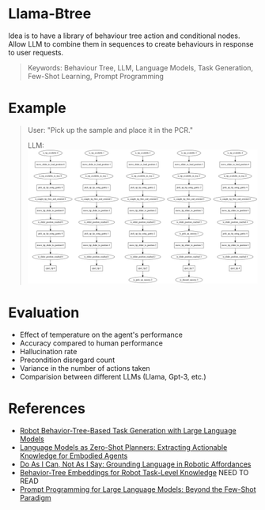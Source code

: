 # Llama-Btree

Idea is to have a library of behaviour tree action and conditional nodes. Allow LLM to combine them in sequences to create behaviours in response to user requests.

> Keywords: Behaviour Tree, LLM, Language Models, Task Generation, Few-Shot Learning, Prompt Programming

# Example
> User: "Pick up the sample and place it in the PCR."
>
> LLM: 
![](./assets/behavior_tree.png)

# Evaluation
 - Effect of temperature on the agent's performance
 - Accuracy compared to human performance
 - Hallucination rate
 - Precondition disregard count
 - Variance in the number of actions taken
 - Comparision between different LLMs (Llama, Gpt-3, etc.)

# References
- [Robot Behavior-Tree-Based Task Generation with Large Language Models](https://arxiv.org/pdf/2302.12927.pdf)
- [Language Models as Zero-Shot Planners: Extracting Actionable Knowledge for Embodied Agents](https://arxiv.org/abs/2201.07207)
- [Do As I Can, Not As I Say: Grounding Language in Robotic Affordances](https://arxiv.org/abs/2204.01691)
- [Behavior-Tree Embeddings for Robot Task-Level Knowledge](https://ieeexplore.ieee.org/document/9981774/) NEED TO READ
- [Prompt Programming for Large Language Models: Beyond the Few-Shot Paradigm](https://arxiv.org/pdf/2102.07350.pdf)